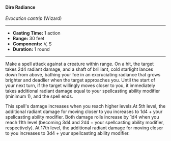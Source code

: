#### Dire Radiance
*Evocation cantrip* (Wizard)
___
- **Casting Time:** 1 action
- **Range:** 30 feet
- **Components:** V, S
- **Duration:** 1 round
---
Make a spell attack against a creature within range. On a hit, the target takes 2d4 radiant damage, and a shaft of brilliant, cold starlight lances down from above, bathing your foe in an excruciating radiance that grows brighter and deadlier when the target approaches you. Until the start of your next turn, if the target willingly moves closer to you, it immediately takes additional radiant damage equal to your spellcasting ability modifier (minimum 1), and the spell ends.

This spell's damage increases when you reach higher levels.At 5th level, the additional radiant damage for moving closer to you increases to 1d4 + your spellcasting ability modifier. Both damage rolls increase by 1d4 when you reach 11th level (becoming 3d4 and 2d4 + your spellcasting ability modifier, respectively). At 17th level, the additional radiant damage for moving closer to you increases to 3d4 + your spellcasting ability modifier.
